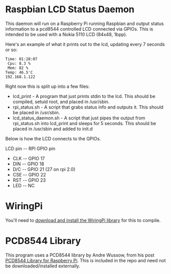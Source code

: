 Raspbian LCD Status Daemon
==========================

This daemon will run on a Raspberry Pi running Raspbian and output status information
to a pcd8544 controlled LCD connected via GPIOs. This is intended to be
used with a Nokia 5110 LCD (84x48, 1bpp).

Here's an example of what it prints out to the lcd, updating every 7 seconds or so:

    Time: 01:28:07
     Cpu: 8.3 %
     Mem: 82 %
    Temp: 46.5'C
    192.168.1.122

Right now this is split up into a few files:
* lcd_print - A program that just prints stdin to the lcd. This should be compiled, setuid root, and placed in /usr/sbin.
* rpi_status.sh - A script that grabs status info and outputs it. This should be placed in /usr/sbin.
* lcd_status_daemon.sh - A script that just pipes the output from rpi_status.sh into lcd_print and sleeps for 5 seconds. This should be placed in /usr/sbin and added to init.d

Below is how the LCD connects to the GPIOs.

LCD pin -- RPI GPIO pin
* CLK -- GPIO 17
* DIN -- GPIO 18
* D/C -- GPIO 21 (27 on rpi 2.0)
* CSE -- GPIO 22
* RST -- GPIO 23
* LED -- NC

WiringPi
========

You'll need to [download and install the WiringPi library](https://projects.drogon.net/raspberry-pi/wiringpi/download-and-install/) for this to compile.

PCD8544 Library
===============

This program uses a PCD8544 library by Andre Wussow, from his post [PCD8544 Library for Raspberry Pi](http://binerry.de/post/25787954149/pcd8544-library-for-raspberry-pi). This is included in the repo and need not be downloaded/installed externally.
